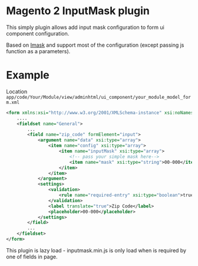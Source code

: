 # Magento 2 InputMask plugin

This simply plugin allows add input mask configuration to form ui component configuration.

Based on [Imask](https://github.com/uNmAnNeR/imaskjs) and support most of the configuration (except passing js function as a parameters).

# Example

Location
``app/code/Your/Module/view/adminhtml/ui_component/your_module_model_form.xml``
```xml
<form xmlns:xsi="http://www.w3.org/2001/XMLSchema-instance" xsi:noNamespaceSchemaLocation="urn:magento:module:Magento_Ui:etc/ui_configuration.xsd">
    ....
    <fieldset name="General">
        ...
        <field name="zip_code" formElement="input">
            <argument name="data" xsi:type="array">
                <item name="config" xsi:type="array">
                    <item name="inputMask" xsi:type="array">
                        <!-- pass your simple mask here-->
                        <item name="mask" xsi:type="string">00-000</item>
                    </item>
                </item>
            </argument>
            <settings>
                <validation>
                    <rule name="required-entry" xsi:type="boolean">true</rule>
                </validation>
                <label translate="true">Zip Code</label>
                <placeholder>00-000</placeholder>
            </settings>
        </field>
        ...
    </fieldset>
</form>
```

This plugin is lazy load - inputmask.min.js is only load when is required by one of fields in page.
